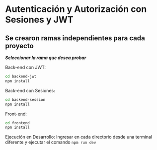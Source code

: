 # Autenticación y Autorización con Sesiones y JWT

## Se crearon ramas independientes para cada proyecto

**_Seleccionar la rama que desea probar_**

Back-end con JWT:

```bash
cd backend-jwt
npm install
```

Back-end con Sesiones:

```bash
cd backend-session
npm install
```

Front-end:

```bash
cd frontend
npm install
```

Ejecución en Desarrollo:
Ingresar en cada directorio desde una terminal diferente y ejecutar el comando `npm run dev`
